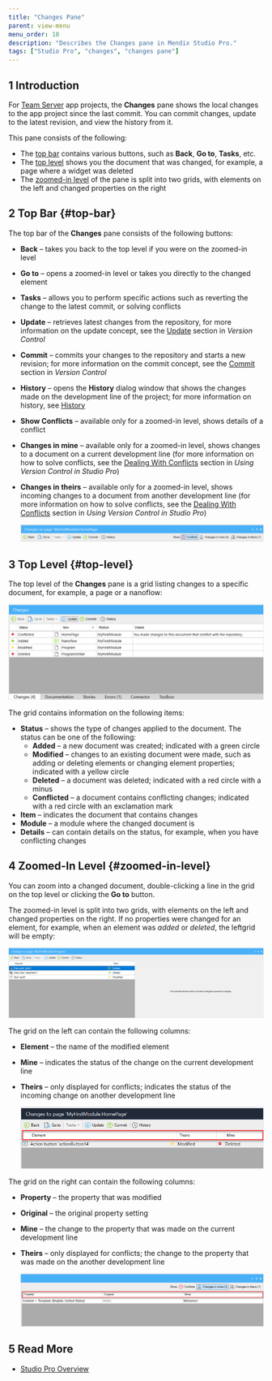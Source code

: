 ```yaml
---
title: "Changes Pane"
parent: view-menu
menu_order: 10
description: "Describes the Changes pane in Mendix Studio Pro."
tags: ["Studio Pro", "changes", "changes pane"]
---
```


## 1 Introduction 

For [Team Server](/developerportal/develop/team-server) app projects, the **Changes** pane shows the local changes to the app project since the last commit. You can commit changes, update to the latest revision, and view the history from it. 

This pane consists of the following:

* The [top bar](#top-bar) contains various buttons, such as **Back**, **Go to**, **Tasks**, etc. 
* The [top level](top-level) shows you the document that was changed, for example, a page where a widget was deleted
* The [zoomed-in level](#zommed-in-level) of the pane is split into two grids, with elements on the left and changed properties on the right

## 2 Top Bar {#top-bar}

The top bar of the **Changes** pane consists of the following buttons:

* **Back** – takes you back to the top level if you were on the zoomed-in level

* **Go to** – opens a zoomed-in level or takes you directly to the changed element 

* **Tasks** – allows you to perform specific actions such as reverting the change to the latest commit, or solving conflicts

* **Update** – retrieves latest changes from the repository, for more information on the update concept, see the [Update](version-control#update) section in *Version Control* 

* **Commit** – commits your changes to the repository and starts a new revision; for more information on the commit concept, see the [Commit](version-control#commit) section in *Version Control*

* **History** – opens the **History** dialog window that shows the changes made on the development line of the project; for more information on history, see [History](history-dialog)

* **Show Conflicts** – available only for a zoomed-in level, shows details of a conflict

* **Changes in mine** – available only for a zoomed-in level, shows changes to a document on a current development line (for more information on how to solve conflicts, see the [Dealing With Conflicts](using-version-control-in-studio-pro#conflicts) section in *Using Version Control in Studio Pro*)

* **Changes in theirs** – available only for a zoomed-in level, shows incoming changes to a document from another development line (for more information on how to solve conflicts, see the [Dealing With Conflicts](using-version-control-in-studio-pro#conflicts) section in *Using Version Control in Studio Pro*)

	![Top Bar of the Changes Pane](attachments/changes-pane/changes-top-bar.png)

## 3 Top Level {#top-level}

The top level of the **Changes** pane is a grid listing changes to a specific document, for example, a page or a nanoflow:

![Top Level of the Changes Pane](attachments/changes-pane/changes-top-level.png)

The grid contains information on the following items:

* **Status** – shows the type of changes applied to the document. The status can be one of the following:
  * **Added** – a new document was created; indicated with a green circle
  * **Modified** – changes to an existing document were made, such as adding or deleting elements or changing element properties; indicated with a yellow circle
  * **Deleted** – a document was deleted; indicated with a red circle with a minus
  * **Conflicted** – a document contains conflicting changes; indicated with a red circle with an exclamation mark
* **Item** – indicates the document that contains changes
* **Module** – a module where the changed document is
* **Details** – can contain details on the status, for example, when you have conflicting changes 

## 4 Zoomed-In Level {#zoomed-in-level}

You can zoom into a changed document, double-clicking a line in the grid on the top level or clicking the **Go to** button. 

The zoomed-in level is split into two grids, with elements on the left and changed properties on the right. If no properties were changed for an element, for example, when an element was *added* or *deleted*, the leftgrid will be empty:

![No Properties to Show](attachments/changes-pane/element-added.png)

The grid on the left can contain the following columns:

* **Element** – the name of the modified element

* **Mine** – indicates the status of the change on the current development line

* **Theirs** – only displayed for conflicts; indicates the status of the incoming change on another development line

	![Left Grid](attachments/changes-pane/zoomed-in-level-left-grid.png)
	

The grid on the right can contain the following columns:

* **Property** – the property that was modified

* **Original** – the original property setting

* **Mine** – the change to the property that was made on the current development line

* **Theirs** – only displayed for conflicts; the change to the property that was made on the another development line

	![Rigth Grid](attachments/changes-pane/zoomed-in-level-right-grid.png)

##  5 Read More

* [Studio Pro Overview](studio-pro-overview)
